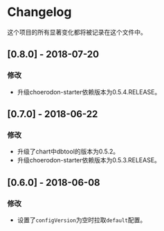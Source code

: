 # Changelog

这个项目的所有显著变化都将被记录在这个文件中。

## [0.8.0] - 2018-07-20

### 修改

- 升级choerodon-starter依赖版本为0.5.4.RELEASE。

## [0.7.0] - 2018-06-22

### 修改

- 升级了chart中dbtool的版本为0.5.2。
- 升级choerodon-starter依赖版本为0.5.3.RELEASE。

## [0.6.0] - 2018-06-08

### 修改

- 设置了`configVersion`为空时拉取`default`配置。